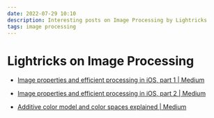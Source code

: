 ```yaml
---
date: 2022-07-29 10:10
description: Interesting posts on Image Processing by Lightricks
tags: image processing
---
```

# Lightricks on Image Processing

* [Image properties and efficient processing in iOS, part 1 | Medium](https://medium.com/@lightricks-tech-blog/efficient-image-processing-in-ios-part-1-f15d6dfcab44)

* [Image properties and efficient processing in iOS, part 2 | Medium](https://medium.com/@lightricks-tech-blog/efficient-image-processing-in-ios-part-2-a96f0343e6f0)

* [Additive color model and color spaces explained | Medium](https://medium.com/@lightricks-tech-blog/an-intro-to-color-spaces-and-how-i-used-them-for-my-game-f712153b114)
